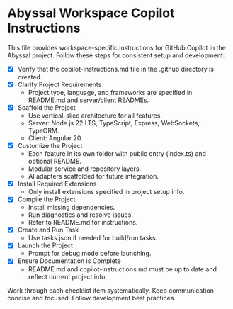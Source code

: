 # Abyssal Workspace Copilot Instructions

This file provides workspace-specific instructions for GitHub Copilot in the Abyssal project. Follow these steps for consistent setup and development:

- [x] Verify that the copilot-instructions.md file in the .github directory is created.
- [x] Clarify Project Requirements
  - Project type, language, and frameworks are specified in README.md and server/client READMEs.
- [x] Scaffold the Project
  - Use vertical-slice architecture for all features.
  - Server: Node.js 22 LTS, TypeScript, Express, WebSockets, TypeORM.
  - Client: Angular 20.
- [x] Customize the Project
  - Each feature in its own folder with public entry (index.ts) and optional README.
  - Modular service and repository layers.
  - AI adapters scaffolded for future integration.
- [x] Install Required Extensions
  - Only install extensions specified in project setup info.
- [x] Compile the Project
  - Install missing dependencies.
  - Run diagnostics and resolve issues.
  - Refer to README.md for instructions.
- [x] Create and Run Task
  - Use tasks.json if needed for build/run tasks.
- [x] Launch the Project
  - Prompt for debug mode before launching.
- [x] Ensure Documentation is Complete
  - README.md and copilot-instructions.md must be up to date and reflect current project info.

Work through each checklist item systematically.
Keep communication concise and focused.
Follow development best practices.
